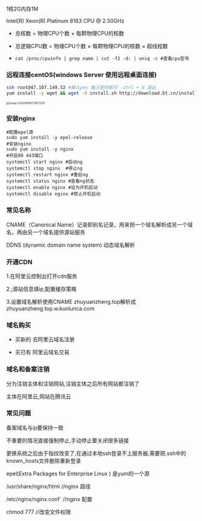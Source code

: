  1核2G内存1M

Intel(R) Xeon(R) Platinum 8163 CPU @ 2.50GHz

- 总核数 = 物理CPU个数 × 每颗物理CPU的核数

- 总逻辑CPU数 = 物理CPU个数 × 每颗物理CPU的核数 × 超线程数

- ```shell
  cat /proc/cpuinfo | grep name | cut -f2 -d: | uniq -c #查看cpu型号
  ```


### 远程连接centOS(windows Server 使用远程桌面连接)

```bash
ssh root@47.107.149.52 #输入yes 输入密码即可  ctrl + d 退出
yum install -y wget && wget -O install.sh http://download.bt.cn/install/install_6.0.sh && sh install.sh   #安装centOS宝塔7.6版本(注意要开启安全组端口)
```

<img src="https://image.zhuyuanzheng1.top/image-20220608213921220.png" alt="image-20220608213921220" style="zoom:50%;" />



### 安装nginx

```shell
#配置epel源
sudo yum install -y epel-release
#安装nginx
sudo yum install -y nginx
#开启80 443端口
systemctl start nginx #启动ng
systemctl stop nginx  #停止ng
systemctl restart nginx #重启ng
systemctl status nginx #查看ng状态
systemctl enable nginx #设为开机启动
systemctl disable nginx #禁止开机启动
```



### 常见名称

CNAME（Canonical Name）记录即别名记录，用来把一个域名解析成另一个域名，再由另一个域名提供源站服务

DDNS (dynamic domain name system) 动态域名解析





### 开通CDN

1.在阿里云控制台打开cdn服务

2.;源站信息填ip,配置缓存策略

3.设置域名解析使用CNAME   zhuyuanzheng.top解析成zhuyuanzheng.top.w.kunlunca.com





### 域名购买

* 买新的    去阿里云域名注册

* 买已有   阿里云域名交易

  

### 域名和备案注销

分为注销主体和注销网站,注销主体之后所有网站都注销了

主体在阿里云,网站在腾讯云



### 常见问题

备案域名与ip要保持一致

不重要的情况直接强制停止,手动停止要关闭很多链接

更换系统之后由于指纹改变了,在通过本地ssh登录不上服务器,需要把.ssh中的known_hosts文件删除重新登录

epel(Extra Packages for Enterprise Linux ) 是yum的一个源

/usr/share/nginx/html   //nginx 路径

 /etc/nginx/nginx.conf`  //nginx 配置

chmod 777  //改变文件权限